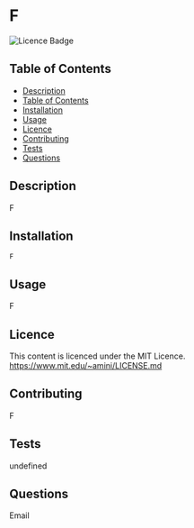 # F

  ![Licence Badge](https://img.shields.io/badge/licence-MIT-green)

  ## Table of Contents
  - [Description](#description)
  - [Table of Contents](#table-of-contents)
  - [Installation](#installation)
  - [Usage](#usage)
  - [Licence](#licence)
  - [Contributing](#contributing)
  - [Tests](#tests)
  - [Questions](#questions)

  ## Description

  F


  ## Installation
  ```
  F
  ```

  ## Usage

  F

  ## Licence

  This content is licenced under the MIT Licence.
  https://www.mit.edu/~amini/LICENSE.md

  ## Contributing

  F

  ## Tests

  undefined

  ## Questions

  Email
  